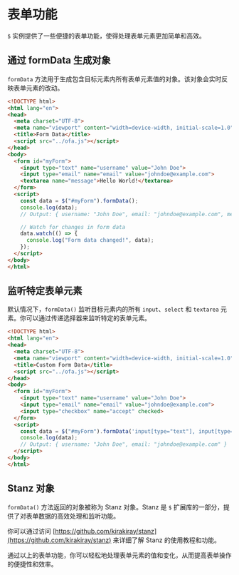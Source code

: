 # 表单功能

`$` 实例提供了一些便捷的表单功能，使得处理表单元素更加简单和高效。

## 通过 formData 生成对象

`formData` 方法用于生成包含目标元素内所有表单元素值的对象。该对象会实时反映表单元素的改动。

```html
<!DOCTYPE html>
<html lang="en">
<head>
  <meta charset="UTF-8">
  <meta name="viewport" content="width=device-width, initial-scale=1.0">
  <title>Form Data</title>
  <script src="../ofa.js"></script>
</head>
<body>
  <form id="myForm">
    <input type="text" name="username" value="John Doe">
    <input type="email" name="email" value="johndoe@example.com">
    <textarea name="message">Hello World!</textarea>
  </form>
  <script>
    const data = $("#myForm").formData();
    console.log(data);
    // Output: { username: "John Doe", email: "johndoe@example.com", message: "Hello World!" }

    // Watch for changes in form data
    data.watch(() => {
      console.log("Form data changed!", data);
    });
  </script>
</body>
</html>
```

## 监听特定表单元素

默认情况下，`formData()` 监听目标元素内的所有 `input`、`select` 和 `textarea` 元素。你可以通过传递选择器来监听特定的表单元素。

```html
<!DOCTYPE html>
<html lang="en">
<head>
  <meta charset="UTF-8">
  <meta name="viewport" content="width=device-width, initial-scale=1.0">
  <title>Custom Form Data</title>
  <script src="../ofa.js"></script>
</head>
<body>
  <form id="myForm">
    <input type="text" name="username" value="John Doe">
    <input type="email" name="email" value="johndoe@example.com">
    <input type="checkbox" name="accept" checked>
  </form>
  <script>
    const data = $("#myForm").formData('input[type="text"], input[type="email"]');
    console.log(data);
    // Output: { username: "John Doe", email: "johndoe@example.com" }
  </script>
</body>
</html>
```

## Stanz 对象

`formData()` 方法返回的对象被称为 Stanz 对象。Stanz 是 `$` 扩展库的一部分，提供了对表单数据的高效处理和监听功能。

你可以通过访问 [https://github.com/kirakiray/stanz](https://github.com/kirakiray/stanz) 来详细了解 Stanz 的使用教程和功能。

通过以上的表单功能，你可以轻松地处理表单元素的值和变化，从而提高表单操作的便捷性和效率。